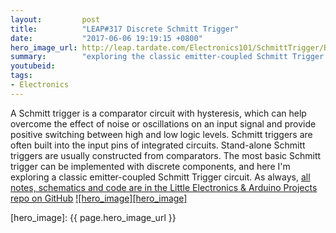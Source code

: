 ```yaml
---
layout:         post
title:          "LEAP#317 Discrete Schmitt Trigger"
date:           "2017-06-06 19:19:15 +0800"
hero_image_url: http://leap.tardate.com/Electronics101/SchmittTrigger/BasicDiscrete/assets/BasicDiscrete_build.jpg
summary:        "exploring the classic emitter-coupled Schmitt Trigger circuit design"
youtubeid:
tags:
- Electronics
---
```


A Schmitt trigger is a comparator circuit with hysteresis,
which can help overcome the effect of noise or oscillations on an input signal
and provide positive switching between high and low logic levels.
Schmitt triggers are often built into the input pins of integrated circuits.
Stand-alone Schmitt triggers are usually constructed from comparators.
The most basic Schmitt trigger can be implemented with discrete components,
and here I'm exploring a classic emitter-coupled Schmitt Trigger circuit.
As always, [all notes, schematics and code are in the Little Electronics & Arduino Projects repo on GitHub][project]
[![hero_image][hero_image]][project]

[leap]: http://leap.tardate.com
[project]: https://github.com/tardate/LittleArduinoProjects/tree/master/Electronics101/SchmittTrigger/BasicDiscrete
[hero_image]: {{ page.hero_image_url }}
